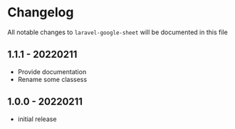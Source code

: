 # Changelog

All notable changes to `laravel-google-sheet` will be documented in this file

## 1.1.1 - 20220211
- Provide documentation
- Rename some classess

## 1.0.0 - 20220211
- initial release
